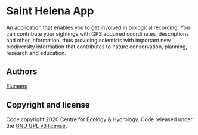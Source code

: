 # Saint Helena App

An application that enables you to get involved in biological
recording. You can contribute your sightings with GPS acquired coordinates,
descriptions and other information, thus providing scientists with important
new biodiversity information that contributes to nature conservation,
planning, research and education.

## Authors

[Flumens](https://flumens.io)

## Copyright and license

Code copyright 2020 Centre for Ecology & Hydrology.
Code released under the [GNU GPL v3 license](LICENSE).
